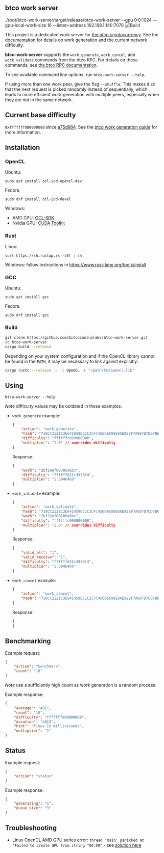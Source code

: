 ## btco work server
./root/btco-work-server/target/release/btco-work-server  --gpu 0:0:1024 --gpu-local-work-size 16 --listen-address 192.168.1.140:7070
![Build](https://github.com/bitcoinnanolabs/btco-work-server/workflows/Build/badge.svg)

This project is a dedicated work server for [the btco cryptocurrency](https://btco.org/). See the [documentation](https://docs.btco.org/integration-guides/work-generation/) for details on work generation and the current network difficulty.

**btco-work-server** supports the `work_generate`, `work_cancel`, and `work_validate` commands from the btco RPC.
For details on these commands, see [the btco RPC documentation](https://docs.btco.org/commands/rpc-protocol/).

To see available command line options, run `btco-work-server --help`.

If using more than one work peer, give the flag `--shuffle`. This makes it so that the next request is picked randomly instead of sequentially, which leads to more efficient work generation with multiple peers, especially when they are not in the same network.

## Current base difficulty

`0xfffffff800000000` since [a75d984](https://github.com/bitcoinnanolabs/btco-work-server/commit/a75d98429a11fcb0c129a55380996a612299917b). See the [btco work generation guide](https://docs.btco.org/integration-guides/work-generation/#difficulty-thresholds) for more information.

## Installation

### OpenCL 

Ubuntu:

```
sudo apt install ocl-icd-opencl-dev
```

Fedora:

```
sudo dnf install ocl-icd-devel
```

Windows:
- AMD GPU: [OCL-SDK](https://github.com/GPUOpen-LibrariesAndSDKs/OCL-SDK/releases/)
- Nvidia GPU: [CUDA Toolkit](https://developer.nvidia.com/cuda-toolkit)

### Rust

Linux:

```
curl https://sh.rustup.rs -sSf | sh
```

Windows: follow instructions in https://www.rust-lang.org/tools/install

### GCC

Ubuntu:

```
sudo apt install gcc
```

Fedora:

```
sudo dnf install gcc
```

### Build

```bash
git clone https://github.com/bitcoinnanolabs/btco-work-server.git
cd btco-work-server
cargo build --release
```

Depending on your system configuration and if the OpenCL library cannot be found in the `PATH`, it may be necessary to link against explicitly:

```bash
cargo rustc --release -- -l OpenCL -L "/path/to/opencl.lib"
```

## Using

`btco-work-server --help`

_Note_ difficulty values may be outdated in these examples.

- `work_generate` example:

    ```json
    {
        "action": "work_generate",
        "hash": "718CC2121C3E641059BC1C2CFC45666C99E8AE922F7A807B7D07B62C995D79E2",
        "difficulty": "ffffffc000000000",
        "multiplier": "1.0" // overrides difficulty
    }
    ```
    Response:

    ```json
    {
        "work": "2bf29ef00786a6bc",
        "difficulty": "ffffffd21c3933f4",
        "multiplier": "1.3946469"        
    }
    ```


- `work_validate` example:

    ```json
    {
        "action": "work_validate",
        "hash": "718CC2121C3E641059BC1C2CFC45666C99E8AE922F7A807B7D07B62C995D79E2",
        "work": "2bf29ef00786a6bc",
        "difficulty": "ffffffc000000000",
        "multiplier": "1.0" // overrides difficulty
    }
    ```
    Response:

    ```json
    {
        "valid_all": "1",
        "valid_receive": "1",
        "difficulty": "ffffffd21c3933f4",
        "multiplier": "1.3946469"
    }
    ```

- `work_cancel` example:
    ```json
    {
        "action": "work_cancel",
        "hash": "718CC2121C3E641059BC1C2CFC45666C99E8AE922F7A807B7D07B62C995D79E2"
    }
    ```
    Response:

    ```json
    {
    }
    ```

## Benchmarking

Example request:

```json
{
    "action": "benchmark",
    "count": "10"
}
```

_Note_ use a sufficiently high count as work generation is a random process.

Example response:

```json
{
    "average": "481",
    "count": "10",
    "difficulty": "fffffff800000000",
    "duration": "4813",
    "hint": "Times in milliseconds",
    "multiplier": "1"
}
```

## Status

Example request:

```json
{
    "action": "status"
}
```

Example response:

```json
{
    "generating": "1",
    "queue_size": "3"
}
```

## Troubleshooting

- Linux OpenCL AMD GPU series error: `thread 'main' panicked at 'Failed to create GPU from string "00:00"` - see [solution here](https://github.com/bitcoinnanolabs/btco-work-server/issues/28)

